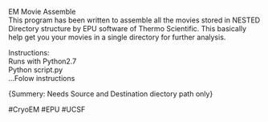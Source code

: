 EM Movie Assemble  
This program has been written to assemble all the movies stored in NESTED Directory structure by EPU software of Thermo Scientific.
This basically help get you your movies in a single directory for further analysis.  

Instructions:  
Runs with Python2.7  
Python script.py  
...Folow instructions

{Summery: Needs Source and Destination diectory path only}

#CryoEM #EPU #UCSF
